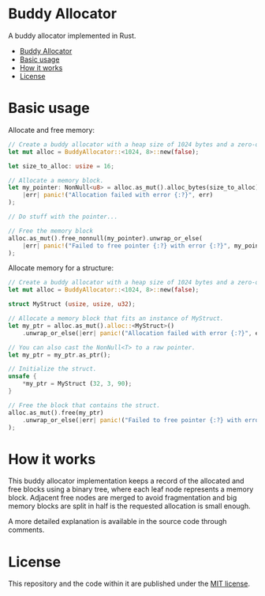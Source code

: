 # Buddy Allocator

A buddy allocator implemented in Rust.

- [Buddy Allocator](#buddy-allocator)
- [Basic usage](#basic-usage)
- [How it works](#how-it-works)
- [License](#license)

# Basic usage

Allocate and free memory:

```rust
// Create a buddy allocator with a heap size of 1024 bytes and a zero-order block of 8 bytes.
let mut alloc = BuddyAllocator::<1024, 8>::new(false);

let size_to_alloc: usize = 16;

// Allocate a memory block.
let my_pointer: NonNull<u8> = alloc.as_mut().alloc_bytes(size_to_alloc).unwrap_or_else(
    |err| panic!("Allocation failed with error {:?}", err)
);

// Do stuff with the pointer...

// Free the memory block
alloc.as_mut().free_nonnull(my_pointer).unwrap_or_else(
    |err| panic!("Failed to free pointer {:?} with error {:?}", my_pointer, err)
); 
```

Allocate memory for a structure:

```rust
// Create a buddy allocator with a heap size of 1024 bytes and a zero-order block of 8 bytes.
let mut alloc = BuddyAllocator::<1024, 8>::new(false);

struct MyStruct (usize, usize, u32);

// Allocate a memory block that fits an instance of MyStruct.
let my_ptr = alloc.as_mut().alloc::<MyStruct>()
    .unwrap_or_else(|err| panic!("Allocation failed with error {:?}", err));

// You can also cast the NonNull<T> to a raw pointer.
let my_ptr = my_ptr.as_ptr();

// Initialize the struct.
unsafe {
    *my_ptr = MyStruct (32, 3, 90);
}

// Free the block that contains the struct.
alloc.as_mut().free(my_ptr)
    .unwrap_or_else(|err| panic!("Failed to free pointer {:?} with error {:?}", my_ptr, err)
);
```

# How it works

This buddy allocator implementation keeps a record of the allocated and free blocks using a binary tree, where each leaf node represents a memory block. Adjacent free nodes are merged to avoid fragmentation and big memory blocks are split in half is the requested allocation is small enough.

A more detailed explanation is available in the source code through comments.


# License

This repository and the code within it are published under the [MIT license](LICENSE).

